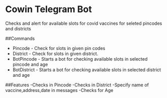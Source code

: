 # Cowin Telegram Bot
Checks and alert for available slots for covid vaccines for seleted pincodes and districts

##Commands

- Pincode - Check for slots in given pin codes
- District - Check for slots in given district.
- BotPincode - Starts a bot for checking available slots in selected pincode and age
- BotDistrict - Starts a bot for checking available slots in selected district and age

##Features
-Checks in Pincode
-Checks in District
-Specify name of vaccine,address,date in messages
-Checks for Age




 
